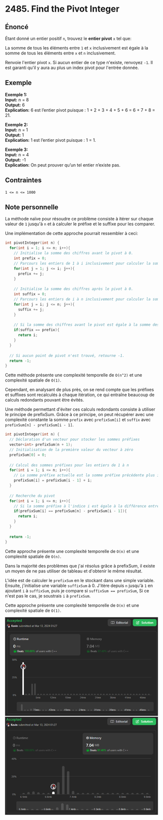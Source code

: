 # 2485. Find the Pivot Integer

## Énoncé

Étant donné un entier positif `n`, trouvez le **entier pivot** `x` tel que:

La somme de tous les éléments entre `1` et `x` inclusivement est égale à la somme de tous les éléments entre `x` et `n` inclusivement.

Renvoie l'entier pivot `x`. Si aucun entier de ce type n'existe, renvoyez `-1`. Il est garanti qu'il y aura au plus un index pivot pour l'entrée donnée.

## Exemple

**Exemple 1:**  
**Input:** n = 8  
**Output:** 6  
**Explication:** 6 est l’entier pivot puisque : 1 + 2 + 3 + 4 + 5 + 6 = 6 + 7 + 8 = 21.

**Exemple 2:**  
**Input:** n = 1  
**Output:** 1  
**Explication:** 1 est l’entier pivot puisque : 1 = 1.

**Exemple 3:**  
**Input:** n = 4  
**Output:** -1  
**Explication:** On peut prouver qu’un tel entier n’existe pas.

## Contraintes

`1 <= n <= 1000`

## Note personnelle

La méthode naïve pour résoudre ce problème consiste à itérer sur chaque valeur de `1` jusqu'à `n` et à calculer le préfixe et le suffixe pour les comparer.

Une implémentation de cette approche pourrait ressembler à ceci:

```cpp
int pivotInteger(int n) {
  for(int i = 1; i <= n; i++){
    // Initialise la somme des chiffres avant le pivot à 0.
    int prefix = 0;
    // Parcours les entiers de 1 à i inclusivement pour calculer la somme des chiffres avant le pivot.
    for(int j = 1; j <= i; j++){
      prefix += j;
    }

    // Initialise la somme des chiffres après le pivot à 0.
    int suffix = 0;
    // Parcours les entiers de i à n inclusivement pour calculer la somme des chiffres après le pivot.
    for(int j = i; j <= n; j++){
      suffix += j;
    }

    // Si la somme des chiffres avant le pivot est égale à la somme des chiffres après le pivot, retourne la position du pivot.
    if(suffix == prefix){
      return i;
    }
  }

  // Si aucun point de pivot n'est trouvé, retourne -1.
  return -1;
}
```

Cette méthode présente une complexité temporelle de `O(n^2)` et une complexité spatiale de `O(1)`.

Cependant, en analysant de plus près, on se rend compte que les préfixes et suffixes sont recalculés à chaque itération, ce qui entraîne beaucoup de calculs redondants pouvant être évités.

Une méthode permettant d'éviter ces calculs redondants consiste à utiliser le principe de prefixSum. Grâce à ce principe, on peut récupérer avec une complexité constante la somme `prefix` avec `prefixSum[i]` et `suffix` avec `prefixSum[n] - prefixSum[i - 1]`.

```cpp
int pivotInteger(int n) {
  // Déclaration d'un vecteur pour stocker les sommes préfixes
  vector<int> prefixSum(n + 1);
  // Initialisation de la première valeur du vecteur à zéro
  prefixSum[0] = 0;

  // Calcul des sommes préfixes pour les entiers de 1 à n
  for(int i = 1; i <= n; i++){
    // La somme préfixe actuelle est la somme préfixe précédente plus i
    prefixSum[i] = prefixSum[i - 1] + i;
  }

  // Recherche du pivot
  for(int i = 1; i <= n; i++){
    // Si la somme préfixe à l'indice i est égale à la différence entre la somme totale et la somme préfixe précédente, alors i est le pivot
    if(prefixSum[i] == prefixSum[n] - prefixSum[i - 1]){
      return i;
    }
  }

  return -1;
}
```

Cette approche présente une complexité temporelle de `O(n)` et une complexité spatiale de `O(n)`.

Dans la majorité des problèmes que j'ai résolus grâce à prefixSum, il existe un moyen de ne pas utiliser de tableau et d'obtenir le même résultat.

L'idée est de calculer le `prefixSum` en le stockant dans une simple variable. Ensuite, j'initialise une variable `suffixSum` à 0. J'itère depuis `n` jusqu'à `1` en ajoutant `i` à `suffixSum`, puis je compare si `suffixSum == prefixSum`, Si ce n'est pas le cas, je soustrais `i` à `prefixSum`.

Cette approche présente une complexité temporelle de `O(n)` et une complexité spatiale de `O(1)`.

<img src="./imgs/runtime.png"/>
<img src="./imgs/memory.png"/>
